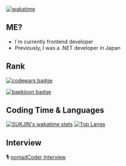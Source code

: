 

[![wakatime](https://wakatime.com/badge/user/865c4835-c28d-480d-8c1d-42f9ab5aee77.svg)](https://wakatime.com/@865c4835-c28d-480d-8c1d-42f9ab5aee77)

## ME?
- I`m currently frontend developer
- Previously, I was a .NET developer in Japan

## Rank
[![codewars badge](https://www.codewars.com/users/0626na/badges/small?theme=light)](https://www.codewars.com/users/0626na/badges)

[![baekjoon badge](http://mazassumnida.wtf/api/v2/generate_badge?boj=0626na)](https://solved.ac/profile/0626na)
## Coding Time & Languages
[![SUKJIN's wakatime stats](https://github-readme-stats.vercel.app/api/wakatime?username=Jeeniee&hide_title=true&layout=compact&hide_title=true&custom_title=CodingTimes)](https://wakatime.com/@Jeeniee)
[![Top Langs](https://github-readme-stats.vercel.app/api/top-langs/?username=0626na&layout=donut&custom_title=Languages%20Rank&langs_count=8)](https://github.com/anuraghazra/github-readme-stats)

## Interview
🎙️ [nomadCoder Interview](https://nomadcoders.co/community/thread/5747)

